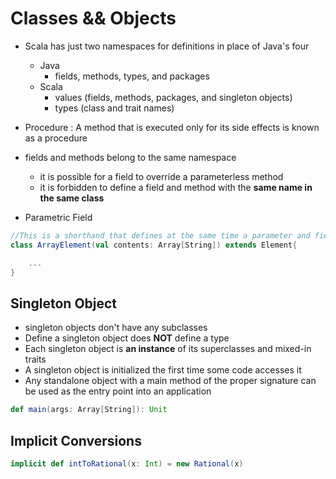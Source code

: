 # Classes && Objects

+   Scala has just two namespaces for definitions in place of Java's four
    *   Java
        -   fields, methods, types, and packages
    *   Scala
        -   values (fields, methods, packages, and singleton objects)
        -   types (class and trait names)
+   Procedure : A method that is executed only for its side effects is known as a procedure
+   fields and methods belong to the same namespace
    *   it is possible for a field to override a parameterless method
    *   it is forbidden to define a field and method with the **same name in the same class**

+   Parametric Field
```scala
//This is a shorthand that defines at the same time a parameter and field with the same name
class ArrayElement(val contents: Array[String]) extends Element{

    ...
}
```

## Singleton Object

+   singleton objects don't have any subclasses
+   Define a singleton object does **NOT** define a type
+   Each singleton object is **an instance** of its superclasses and mixed-in traits
+   A singleton object is initialized the first time some code accesses it
+   Any standalone object with a main method of the proper signature can be used as the entry point into an application
```scala
def main(args: Array[String]): Unit

```



## Implicit Conversions

```scala
implicit def intToRational(x: Int) = new Rational(x)

```


